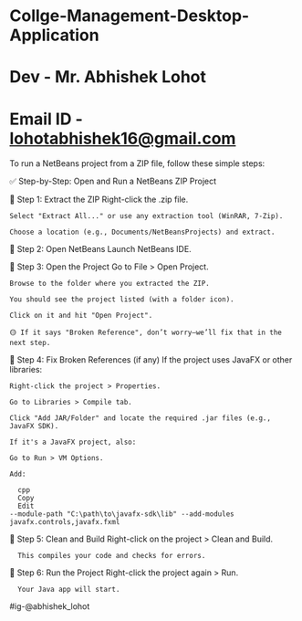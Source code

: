 # Collge-Management-Desktop-Application
# Dev - Mr. Abhishek Lohot
# Email ID - lohotabhishek16@gmail.com
To run a NetBeans project from a ZIP file, follow these simple steps:

✅ Step-by-Step: Open and Run a NetBeans ZIP Project

🔹 Step 1: Extract the ZIP
    Right-click the .zip file.

    Select "Extract All..." or use any extraction tool (WinRAR, 7-Zip).

    Choose a location (e.g., Documents/NetBeansProjects) and extract.

🔹 Step 2: Open NetBeans
    Launch NetBeans IDE.

🔹 Step 3: Open the Project
    Go to File > Open Project.

    Browse to the folder where you extracted the ZIP.

    You should see the project listed (with a folder icon).

    Click on it and hit "Open Project".

    🟡 If it says "Broken Reference", don’t worry—we’ll fix that in the next step.

🔹 Step 4: Fix Broken References (if any)
    If the project uses JavaFX or other libraries:

    Right-click the project > Properties.

    Go to Libraries > Compile tab.

    Click "Add JAR/Folder" and locate the required .jar files (e.g., JavaFX SDK).

    If it's a JavaFX project, also:

    Go to Run > VM Options.

    Add:

      cpp
      Copy
      Edit
    --module-path "C:\path\to\javafx-sdk\lib" --add-modules javafx.controls,javafx.fxml

🔹 Step 5: Clean and Build
      Right-click on the project > Clean and Build.

      This compiles your code and checks for errors.

🔹 Step 6: Run the Project
      Right-click the project again > Run.

      Your Java app will start.
#ig-@abhishek_lohot
